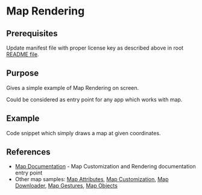 # Map Rendering 

## Prerequisites

Update manifest file with proper license key as described above in root [README file](../README.md).

## Purpose

Gives a simple example of Map Rendering on screen.

Could be considered as entry point for any app which works with map.

## Example

Code snippet which simply draws a map at given coordinates.

## References
- [Map Documentation](https://developer.here.com/documentation/android-premium/dev_guide/topics/maps.html) - Map Customization and Rendering documentation entry point
- Other map samples: [Map Attributes](../map-attributes/), [Map Customization](../map-customization/), [Map Downloader](../map-downloader/), [Map Gestures](../map-gestures/), [Map Objects](../map-objects/)
